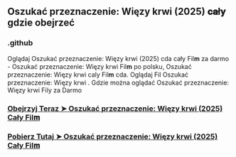 ## Oszukać przeznaczenie: Więzy krwi (2025) 𝐜𝐚ł𝐲 gdzie obejrzeć

### .github

Oglądaj Oszukać przeznaczenie: Więzy krwi (2025) cda cały Fil𝐦 za darmo - Oszukać przeznaczenie: Więzy krwi Fil𝐦  po polsku, Oszukać przeznaczenie: Więzy krwi caly Fil𝐦 cda. Oglądaj Fil Oszukać przeznaczenie: Więzy krwi . Gdzie można oglądać Oszukać przeznaczenie: Więzy krwi Fily za Darmo

### [Obejrzyj Teraz ➤ Oszukać przeznaczenie: Więzy krwi (2025) Cały Fil𝐦 ](https://watching4khdmovies.blogspot.com/2025/05/oszukac-przeznaczenie.html)

### [Pobierz Tutaj ➤ Oszukać przeznaczenie: Więzy krwi (2025) Cały Fil𝐦 ](https://watching4khdmovies.blogspot.com/2025/05/oszukac-przeznaczenie.html)
